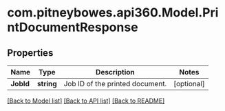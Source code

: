 # com.pitneybowes.api360.Model.PrintDocumentResponse

## Properties

Name | Type | Description | Notes
------------ | ------------- | ------------- | -------------
**JobId** | **string** | Job ID of the printed document. | [optional] 

[[Back to Model list]](../../README.md#documentation-for-models) [[Back to API list]](../../README.md#documentation-for-api-endpoints) [[Back to README]](../../README.md)

